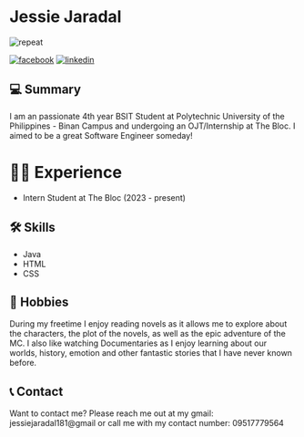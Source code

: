 # Jessie Jaradal
![repeat](https://user-images.githubusercontent.com/82634434/231727091-04a6524c-2969-4b9d-a88d-68b736ae1375.gif)

[![facebook](https://img.shields.io/badge/facebook-000?style=for-the-badge&logo=ko-fi&logoColor=blue)](https://www.facebook.com/jessie.jaradal)
[![linkedin](https://img.shields.io/badge/linkedin-0A66C2?style=for-the-badge&logo=linkedin&logoColor=white)](https://www.linkedin.com/in/jessie-jaradal/)

## 💻 Summary
I am an passionate 4th year BSIT Student at Polytechnic University of the Philippines - Binan Campus and undergoing an OJT/Internship at The Bloc.
I aimed to be a great Software Engineer someday!

# 👩‍💻 Experience
- Intern Student at The Bloc (2023 - present)
## 🛠 Skills
- Java
- HTML
- CSS

## 🛴 Hobbies
During my freetime I enjoy reading novels as it allows me to explore about the characters, the plot of the novels, as well as the epic adventure of the MC.
I also like watching Documentaries as I enjoy learning about our worlds, history, emotion and other fantastic stories that I have never known before.

## 📞 Contact
Want to contact me? Please reach me out at my gmail: jessiejaradal181@gmail or call me with my contact number: 09517779564
